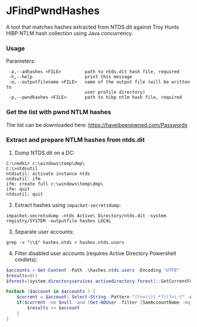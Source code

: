 # JFindPwndHashes
A tool that matches hashes extracted from NTDS.dit against Troy Hunts HIBP NTLM hash collection using Java concurrency.

### Usage
Parameters:
```
 -a,--adhashes <FILE>         path to ntds.dit hash file, required
 -h,--help                    print this message
 -o,--outputfilename <FILE>   name of the output file (will be written to
                              user profile directory)
 -p,--pwndhashes <FILE>       path to hibp ntlm hash file, required
```

### Get the list with pwnd NTLM hashes 

The list can be downloaded here: https://haveibeenpwned.com/Passwords

### Extract and prepare NTLM hashes from ntds.dit

1. Dump NTDS.dit on a DC:
```
C:\>mdkir c:\windows\temp\dmp\
C:\>ntdsutil
ntdsutil: activate instance ntds
ntdsutil: ifm
ifm: create full c:\windows\temp\dmp\
ifm: quit
ntdsutil: quit
```
2. Extract hashes using `impacket-secretsdump`:
```
impacket-secretsdump -ntds Active\ Directory/ntds.dit -system registry/SYSTEM -outputfile hashes LOCAL
```
3. Separate user accounts:
```
grep -v "\\$" hashes.ntds > hashes.ntds.users
```
4. Filter disabled user accounts (requires Active Directory Powershell cmdlets):
```powershell
$accounts = Get-Content -Path .\hashes.ntds.users -Encoding "UTF8"
$results=@()
$forest=[system.directoryservices.activedirectory.forest]::GetCurrentForest().Name+':3268'

ForEach ($account in $accounts ) {
	$current = $account| Select-String -Pattern "(?<=\\)(.*?)(?=\:)" -AllMatches | Select-Object -Expand matches | Select-Object -Expand Value
	if($current -ne $null -and (Get-ADUser -filter {SamAccountName -eq $current } -Properties SamAccountName,Enabled -Server $forest).Enabled) {
		$results += $account
	} 
}
```